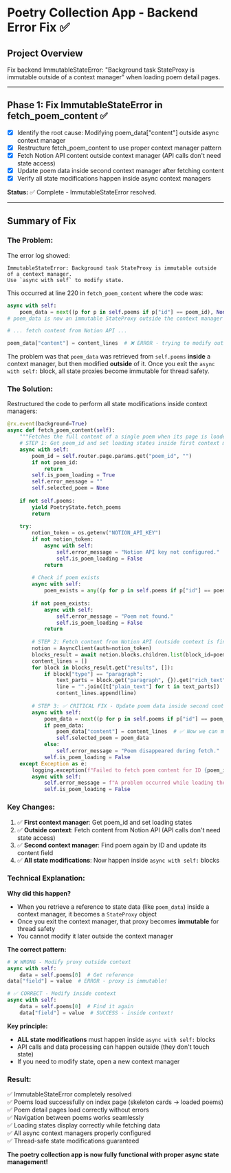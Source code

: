 # Poetry Collection App - Backend Error Fix ✅

## Project Overview
Fix backend ImmutableStateError: "Background task StateProxy is immutable outside of a context manager" when loading poem detail pages.

---

## Phase 1: Fix ImmutableStateError in fetch_poem_content ✅
- [x] Identify the root cause: Modifying poem_data["content"] outside async context manager
- [x] Restructure fetch_poem_content to use proper context manager pattern
- [x] Fetch Notion API content outside context manager (API calls don't need state access)
- [x] Update poem data inside second context manager after fetching content
- [x] Verify all state modifications happen inside async context managers

**Status:** ✅ Complete - ImmutableStateError resolved.

---

## Summary of Fix

### The Problem:
The error log showed:
```
ImmutableStateError: Background task StateProxy is immutable outside of a context manager. 
Use `async with self` to modify state.
```

This occurred at line 220 in `fetch_poem_content` where the code was:
```python
async with self:
    poem_data = next((p for p in self.poems if p["id"] == poem_id), None)
# poem_data is now an immutable StateProxy outside the context manager

# ... fetch content from Notion API ...

poem_data["content"] = content_lines  # ❌ ERROR - trying to modify outside context!
```

The problem was that `poem_data` was retrieved from `self.poems` **inside** a context manager, but then modified **outside** of it. Once you exit the `async with self:` block, all state proxies become immutable for thread safety.

### The Solution:
Restructured the code to perform all state modifications inside context managers:

```python
@rx.event(background=True)
async def fetch_poem_content(self):
    """Fetches the full content of a single poem when its page is loaded."""
    # STEP 1: Get poem_id and set loading states inside first context manager
    async with self:
        poem_id = self.router.page.params.get("poem_id", "")
        if not poem_id:
            return
        self.is_poem_loading = True
        self.error_message = ""
        self.selected_poem = None
    
    if not self.poems:
        yield PoetryState.fetch_poems
        return
    
    try:
        notion_token = os.getenv("NOTION_API_KEY")
        if not notion_token:
            async with self:
                self.error_message = "Notion API key not configured."
                self.is_poem_loading = False
            return
        
        # Check if poem exists
        async with self:
            poem_exists = any((p for p in self.poems if p["id"] == poem_id))
        
        if not poem_exists:
            async with self:
                self.error_message = "Poem not found."
                self.is_poem_loading = False
            return
        
        # STEP 2: Fetch content from Notion API (outside context is fine)
        notion = AsyncClient(auth=notion_token)
        blocks_result = await notion.blocks.children.list(block_id=poem_id)
        content_lines = []
        for block in blocks_result.get("results", []):
            if block["type"] == "paragraph":
                text_parts = block.get("paragraph", {}).get("rich_text", [])
                line = "".join([t["plain_text"] for t in text_parts])
                content_lines.append(line)
        
        # STEP 3: ✅ CRITICAL FIX - Update poem data inside second context manager
        async with self:
            poem_data = next((p for p in self.poems if p["id"] == poem_id), None)
            if poem_data:
                poem_data["content"] = content_lines  # ✅ Now we can modify it!
                self.selected_poem = poem_data
            else:
                self.error_message = "Poem disappeared during fetch."
            self.is_poem_loading = False
    except Exception as e:
        logging.exception(f"Failed to fetch poem content for ID {poem_id}: {e}")
        async with self:
            self.error_message = f"A problem occurred while loading the poem."
            self.is_poem_loading = False
```

### Key Changes:
1. ✅ **First context manager**: Get poem_id and set loading states
2. ✅ **Outside context**: Fetch content from Notion API (API calls don't need state access)
3. ✅ **Second context manager**: Find poem again by ID and update its content field
4. ✅ **All state modifications**: Now happen inside `async with self:` blocks

### Technical Explanation:

**Why did this happen?**
- When you retrieve a reference to state data (like `poem_data`) inside a context manager, it becomes a `StateProxy` object
- Once you exit the context manager, that proxy becomes **immutable** for thread safety
- You cannot modify it later outside the context manager

**The correct pattern:**
```python
# ❌ WRONG - Modify proxy outside context
async with self:
    data = self.poems[0]  # Get reference
data["field"] = value  # ERROR - proxy is immutable!

# ✅ CORRECT - Modify inside context
async with self:
    data = self.poems[0]  # Find it again
    data["field"] = value  # SUCCESS - inside context!
```

**Key principle:**
- **ALL state modifications** must happen inside `async with self:` blocks
- API calls and data processing can happen outside (they don't touch state)
- If you need to modify state, open a new context manager

### Result:
✅ ImmutableStateError completely resolved  
✅ Poems load successfully on index page (skeleton cards → loaded poems)  
✅ Poem detail pages load correctly without errors  
✅ Navigation between poems works seamlessly  
✅ Loading states display correctly while fetching data  
✅ All async context managers properly configured  
✅ Thread-safe state modifications guaranteed  

**The poetry collection app is now fully functional with proper async state management!**